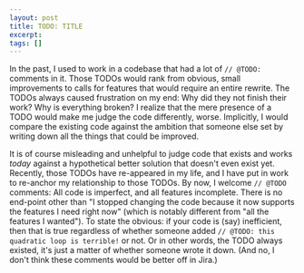 ```yaml
---
layout: post
title: TODO: TITLE
excerpt:
tags: []
---
```


In the past, I used to work in a codebase that had a lot of `// @TODO:` comments in it. Those TODOs would rank from obvious, small improvements to calls for features that would require an entire rewrite. The TODOs always caused frustration on my end: Why did they not finish their work? Why is everything broken? I realize that the mere presence of a TODO would make me judge the code differently, worse. Implicitly, I would compare the existing code against the ambition that someone else set by writing down all the things that could be improved.

It is of course misleading and unhelpful to judge code that exists and works _today_ against a hypothetical better solution that doesn't even exist yet. Recently, those TODOs have re-appeared in my life, and I have put in work to re-anchor my relationship to those TODOs. By now, I welcome `// @TODO` comments: All code is imperfect, and all features incomplete. There is no end-point other than "I stopped changing the code because it now supports the features I need right now" (which is notably different from "all the features I wanted"). To state the obvious: if your code is (say) inefficient, then that is true regardless of whether someone added `// @TODO: this quadratic loop is terrible!` or not. Or in other words, the TODO always existed, it's just a matter of whether someone wrote it down. (And no, I don't think these comments would be better off in Jira.)